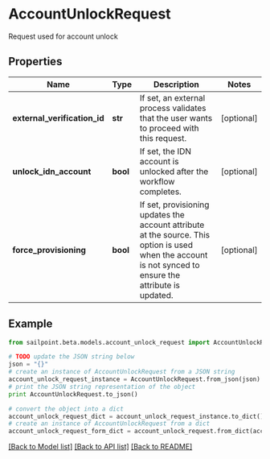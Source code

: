 # AccountUnlockRequest

Request used for account unlock

## Properties
Name | Type | Description | Notes
------------ | ------------- | ------------- | -------------
**external_verification_id** | **str** | If set, an external process validates that the user wants to proceed with this request. | [optional] 
**unlock_idn_account** | **bool** | If set, the IDN account is unlocked after the workflow completes. | [optional] 
**force_provisioning** | **bool** | If set, provisioning updates the account attribute at the source.   This option is used when the account is not synced to ensure the attribute is updated. | [optional] 

## Example

```python
from sailpoint.beta.models.account_unlock_request import AccountUnlockRequest

# TODO update the JSON string below
json = "{}"
# create an instance of AccountUnlockRequest from a JSON string
account_unlock_request_instance = AccountUnlockRequest.from_json(json)
# print the JSON string representation of the object
print AccountUnlockRequest.to_json()

# convert the object into a dict
account_unlock_request_dict = account_unlock_request_instance.to_dict()
# create an instance of AccountUnlockRequest from a dict
account_unlock_request_form_dict = account_unlock_request.from_dict(account_unlock_request_dict)
```
[[Back to Model list]](../README.md#documentation-for-models) [[Back to API list]](../README.md#documentation-for-api-endpoints) [[Back to README]](../README.md)


